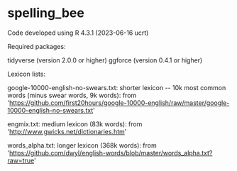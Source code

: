 # spelling_bee
Code developed using R 4.3.1 (2023-06-16 ucrt)

Required packages: 

tidyverse (version 2.0.0 or higher)
ggforce (version 0.4.1 or higher)


Lexicon lists:

google-10000-english-no-swears.txt: shorter lexicon -- 10k most common words (minus swear words, 9k words): from 'https://github.com/first20hours/google-10000-english/raw/master/google-10000-english-no-swears.txt'

engmix.txt: medium lexicon (83k words): from 'http://www.gwicks.net/dictionaries.htm'

words_alpha.txt: longer lexicon (368k words): from 'https://github.com/dwyl/english-words/blob/master/words_alpha.txt?raw=true'
